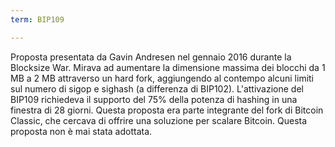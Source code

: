 ```yaml
---
term: BIP109

---
```

Proposta presentata da Gavin Andresen nel gennaio 2016 durante la Blocksize War. Mirava ad aumentare la dimensione massima dei blocchi da 1 MB a 2 MB attraverso un hard fork, aggiungendo al contempo alcuni limiti sul numero di sigop e sighash (a differenza di BIP102). L'attivazione del BIP109 richiedeva il supporto del 75% della potenza di hashing in una finestra di 28 giorni. Questa proposta era parte integrante del fork di Bitcoin Classic, che cercava di offrire una soluzione per scalare Bitcoin. Questa proposta non è mai stata adottata.